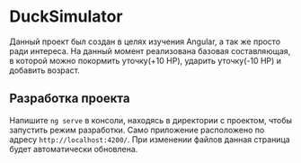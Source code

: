 # DuckSimulator

Данный проект был создан в целях изучения Angular, а так же просто ради интереса.
На данный момент реализована базовая составляющая, в которой можно покормить уточку(+10 HP), ударить уточку(-10 HP) и добавить возраст.

## Разработка проекта

Напишите `ng serve` в консоли, находясь в директории с проектом, чтобы запустить режим разработки. Само приложение расположено по адресу `http://localhost:4200/`. При изменении файлов данная страница будет автоматически обновлена.
